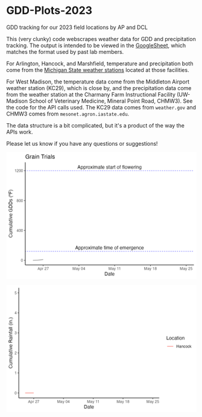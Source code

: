 # GDD-Plots-2023

GDD tracking for our 2023 field locations by AP and DCL

This (very clunky) code webscrapes weather data for GDD and precipitation tracking. The output is intended to be viewed in the [GoogleSheet](https://docs.google.com/spreadsheets/d/1_QmalVr6MfYJ7xmk6pPng4dfTFPoGuEu0qGVzhs0ryE/edit?usp=sharing), which matches the format used by past lab members. 

For Arlington, Hancock, and Marshfield, temperature and precipitation both come from the [Michigan State weather stations](https://legacy.enviroweather.msu.edu/run.php?stn=hck&mod=w_sum&da1=7&mo1=4&da2=21&mo2=4&yr=2023&mc=604&ds=cd) located at those facilities. 

For West Madison, the temperature data come from the Middleton Airport weather station (KC29), which is close by, and the precipitation data come from the weather station at the Charmany Farm Instructional Facility (UW-Madison School of Veterinary Medicine, Mineral Point Road, CHMW3). See the code for the API calls used. The KC29 data comes from `weather.gov` and CHMW3 comes from `mesonet.agron.iastate.edu`.

The data structure is a bit complicated, but it's a product of the way the APIs work.

Please let us know if you have any questions or suggestions!

<p align="center"><img src="https://raw.githubusercontent.com/acperkins3/GDD-Plots-2023/main/TrialGDDs.png" /></p>

<p align="center"><img src="https://raw.githubusercontent.com/acperkins3/GDD-Plots-2023/main/Rainfall.png" /></p>
